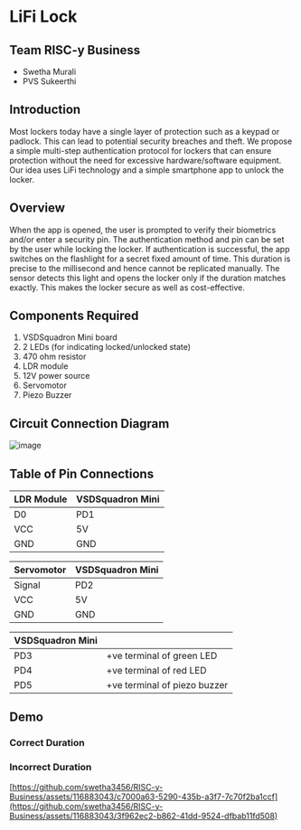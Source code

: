 # LiFi Lock
## Team RISC-y Business
- Swetha Murali
- PVS Sukeerthi

## Introduction
Most lockers today have a single layer of protection such as a keypad or padlock. This can lead to potential security breaches and theft. We propose a simple multi-step authentication protocol for lockers that can ensure protection without the need for excessive hardware/software equipment. Our idea uses LiFi technology and a simple smartphone app to unlock the locker.

## Overview
When the app is opened, the user is prompted to verify their biometrics and/or enter a security pin. The authentication method and pin can be set by the user while locking the locker. If authentication is successful, the app switches on the flashlight for a secret fixed amount of time. This duration is precise to the millisecond and hence cannot be replicated manually. The sensor detects this light and opens the locker only if the duration matches exactly. This makes the locker secure as well as cost-effective.

## Components Required
1. VSDSquadron Mini board
2. 2 LEDs (for indicating locked/unlocked state)
3. 470 ohm resistor
4. LDR module
5. 12V power source
6. Servomotor
7. Piezo Buzzer

## Circuit Connection Diagram

![image](https://github.com/swetha3456/RISC-y-Business/assets/116883043/ec83738e-5fd6-4168-8dbf-c796f7fe334c)

## Table of Pin Connections

| LDR Module    | VSDSquadron Mini |
| -------- | ------- |
| D0  | PD1    |
| VCC | 5V     |
| GND    | GND    |

| Servomotor    |  VSDSquadron Mini  |
| -------- | ------- |
| Signal  | PD2    |
| VCC | 5V     |
| GND    | GND    |

|  VSDSquadron Mini    |   |
| -------- | ------- |
| PD3  | +ve terminal of green LED |
| PD4  | +ve terminal of red LED   |
| PD5  | +ve terminal of piezo buzzer   |

## Demo
### Correct Duration
### Incorrect Duration
[https://github.com/swetha3456/RISC-y-Business/assets/116883043/c7000a63-5290-435b-a3f7-7c70f2ba1ccf](https://github.com/swetha3456/RISC-y-Business/assets/116883043/3f962ec2-b862-41dd-9524-dfbab11fd508)

